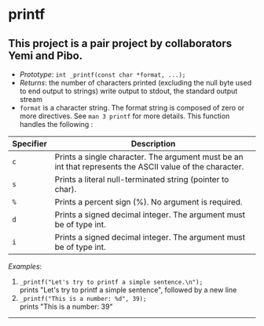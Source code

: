 
# printf
This project is a pair project by collaborators Yemi and Pibo.
--

- *Prototype*: `int _printf(const char *format, ...);` 
- *Returns*: the number of characters printed (excluding the null byte used to end output to strings)
write output to stdout, the standard output stream
- `format` is a character string. The format string is composed of zero or more directives. See `man 3 printf` for more details.
   This function handles the following :
  
| Specifier  | Description |
|------------|-------------|
| `c`        | Prints a single character. The argument must be an int that represents the ASCII value of the character.|
| `s`        | Prints a literal null-terminated string (pointer to char).|
| `%`        | Prints a percent sign (%). No argument is required.|
| `d`        | Prints a signed decimal integer. The argument must be of type int.|
| `i`        | Prints a signed decimal integer. The argument must be of type int. |


*Examples*:

1. `_printf("Let's try to printf a simple sentence.\n");` <br>prints "Let's try to printf a simple sentence", followed by a new line
2. `_printf("This is a number: %d", 39);` <br> prints "This is a number: 39"
--- 
